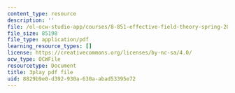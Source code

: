 ```yaml
---
content_type: resource
description: ''
file: /ol-ocw-studio-app/courses/8-851-effective-field-theory-spring-2013/8829b9e0d392930a630aabad53395e72_ogrcXqbvbL4.pdf
file_size: 85198
file_type: application/pdf
learning_resource_types: []
license: https://creativecommons.org/licenses/by-nc-sa/4.0/
ocw_type: OCWFile
resourcetype: Document
title: 3play pdf file
uid: 8829b9e0-d392-930a-630a-abad53395e72
---
```

